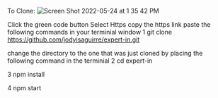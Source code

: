 To Clone: ![Screen Shot 2022-05-24 at 1 35 42 PM](https://user-images.githubusercontent.com/41761285/170118187-3d5fc426-9b4f-41de-85c9-c40e84e501ea.png)

Click the green code button 
Select Https
copy the https link
paste the following  commands in your terminial window 
1 git clone https://github.com/jodyisaguirre/expert-in.git

change the directory to the one that was just cloned by placing the following command in the terminial
2 cd expert-in

3 npm install 

4 npm start
